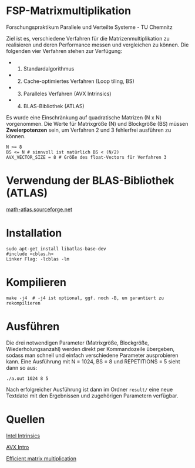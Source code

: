 # FSP-Matrixmultiplikation
Forschungspraktikum Parallele und Verteilte Systeme - TU Chemnitz

Ziel ist es, verschiedene Verfahren für die Matrizenmultiplikation zu realisieren
und deren Performance messen und vergleichen zu können.
Die folgenden vier Verfahren stehen zur Verfügung:
- 1. Standardalgorithmus
- 2. Cache-optimiertes Verfahren (Loop tiling, BS)
- 3. Paralleles Verfahren (AVX Intrinsics)
- 4. BLAS-Bibliothek (ATLAS)

Es wurde eine Einschränkung auf quadratische Matrizen (N x N) vorgenommen.
Die Werte für Matrixgröße (N) und Blockgröße (BS) müssen **Zweierpotenzen** sein,
um Verfahren 2 und 3 fehlerfrei ausführen zu können.

    N >= 8
    BS <= N # sinnvoll ist natürlich BS < (N/2)
    AVX_VECTOR_SIZE = 8 # Größe des float-Vectors für Verfahren 3

# Verwendung der BLAS-Bibliothek (ATLAS)
[math-atlas.sourceforge.net](http://math-atlas.sourceforge.net/)

# Installation
    sudo apt-get install libatlas-base-dev
    #include <cblas.h>
    Linker Flag: -lcblas -lm

# Kompilieren
    make -j4  # -j4 ist optional, ggf. noch -B, um garantiert zu rekompilieren

# Ausführen
Die drei notwendigen Parameter (Matrixgröße, Blockgröße, Wiederholungsanzahl) werden direkt per Kommandozeile übergeben, 
sodass man schnell und einfach verschiedene Parameter ausprobieren kann.
Eine Ausführung mit N = 1024, BS = 8 und REPETITIONS = 5 sieht dann so aus: 

    ./a.out 1024 8 5

Nach erfolgreicher Ausführung ist dann im Ordner `result/` eine neue Textdatei mit den 
Ergebnissen und zugehörigen Parametern verfügbar.

# Quellen
[Intel Intrinsics](https://software.intel.com/sites/landingpage/IntrinsicsGuide)

[AVX Intro](https://www.codeproject.com/articles/874396/crunching-numbers-with-avx-and-avx)

[Efficient matrix multiplication](http://stackoverflow.com/questions/18499971/efficient-4x4-matrix-multiplication-c-vs-assembly)




